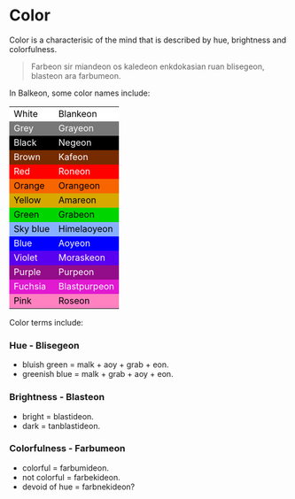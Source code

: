 # Color
Color is a characterisic of the mind that is described by hue, brightness and colorfulness.
> Farbeon sir miandeon os kaledeon enkdokasian ruan blisegeon, blasteon ara farbumeon.

In Balkeon, some color names include:
<table>
  <tbody>
    <tr style="background-color: white; color: black">
      <td>White</td>
      <td>Blankeon</td>
    </tr>
    <tr style="background-color: #777777; color: white">
      <td>Grey</td>
      <td>Grayeon</td>
    </tr>
    <tr style="background-color: black; color: white">
      <td>Black</td>
      <td>Negeon</td>
    </tr>
    <tr style="background-color: #772b00; color: white">
      <td>Brown</td>
      <td>Kafeon</td>
    </tr>
    <tr style="background-color: red; color: white">
      <td>Red</td>
      <td>Roneon</td>
    </tr>
    <tr style="background-color: #F66500; color: black">
      <td>Orange</td>
      <td>Orangeon</td>
    </tr>
    <tr style="background-color: #D6A800; color: black">
      <td>Yellow</td>
      <td>Amareon</td>
    </tr>
    <tr style="background-color: #00D500; color: black">
      <td>Green</td>
      <td>Grabeon</td>
    </tr>
    <tr style="background-color: #88b0ff; color: black">
      <td>Sky blue</td>
      <td>Himelaoyeon</td>
    </tr>
    <tr style="background-color: blue; color: white">
      <td>Blue</td>
      <td>Aoyeon</td>
    </tr>
    <tr style="background-color: #5800EF; color: white">
      <td>Violet</td>
      <td>Moraskeon</td>
    </tr>
    <tr style="background-color: #930c89; color: white">
      <td>Purple</td>
      <td>Purpeon</td>
    </tr>
    <tr style="background-color: #e119d1; color: white">
      <td>Fuchsia</td>
      <td>Blastpurpeon</td>
    </tr>
    <tr style="background-color: #ff81c0; color: black">
      <td>Pink</td>
      <td>Roseon</td>
    </tr>
  </tbody>
</table>

Color terms include:

### Hue - Blisegeon
- bluish green = malk + aoy + grab + eon.
- greenish blue = malk + grab + aoy + eon.

### Brightness - Blasteon 
- bright = blastideon.
- dark = tanblastideon.

### Colorfulness - Farbumeon
- colorful = farbumideon.
- not colorful = farbekideon.
- devoid of hue = farbnekideon?
